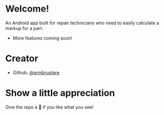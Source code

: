 # Welcome!
An Android app built for repair technicians who need to easily calculate a markup for a part.
- More features coming soon!

# Creator
- Github: [@armbrustere](https://github.com/armbrustere)

# Show a little appreciation
Give the repo a 🌟 if you like what you see!
